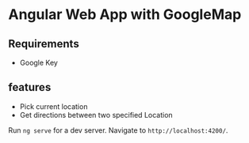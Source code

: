 # Angular Web App with GoogleMap

## Requirements
* Google Key

## features
* Pick current location
* Get directions between two specified Location



Run `ng serve` for a dev server. Navigate to `http://localhost:4200/`. 



